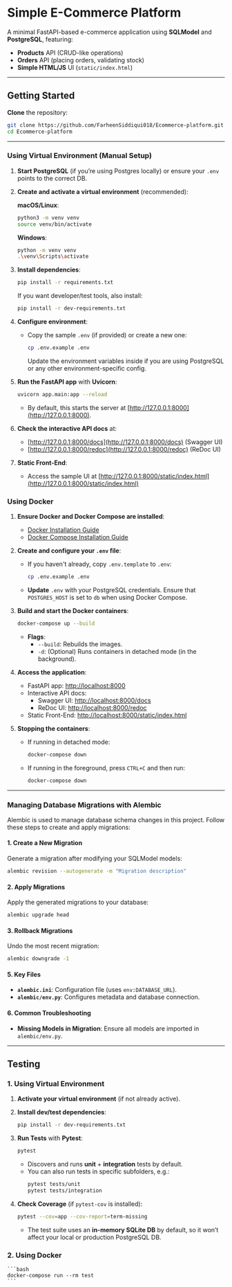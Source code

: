 # Simple E-Commerce Platform

A minimal FastAPI-based e-commerce application using **SQLModel** and **PostgreSQL**, featuring:
- **Products** API (CRUD-like operations)
- **Orders** API (placing orders, validating stock)
- **Simple HTML/JS** UI (`static/index.html`)

---

## Getting Started

**Clone** the repository:
   ```bash
   git clone https://github.com/FarheenSiddiqui018/Ecommerce-platform.git
   cd Ecommerce-platform
   ```
---

### Using Virtual Environment (Manual Setup)

1. **Start PostgreSQL** (if you’re using Postgres locally) or ensure your `.env` points to the correct DB.

2. **Create and activate a virtual environment** (recommended):

   **macOS/Linux**:
   ```bash
   python3 -m venv venv
   source venv/bin/activate
   ```
   **Windows**:
   ```bash
   python -m venv venv
   .\venv\Scripts\activate
   ```

3. **Install dependencies**:
   ```bash
   pip install -r requirements.txt
   ```

   If you want developer/test tools, also install:
   ```bash
   pip install -r dev-requirements.txt
   ```
4. **Configure environment**:

   - Copy the sample `.env` (if provided) or create a new one:
     ```bash
     cp .env.example .env
     ```
     Update the environment variables inside if you are using PostgreSQL or any other environment-specific config.  

5. **Run the FastAPI app** with **Uvicorn**:
    ```bash
    uvicorn app.main:app --reload
    ```
    - By default, this starts the server at [http://127.0.0.1:8000](http://127.0.0.1:8000).

6. **Check the interactive API docs** at:
    - [http://127.0.0.1:8000/docs](http://127.0.0.1:8000/docs) (Swagger UI)
    - [http://127.0.0.1:8000/redoc](http://127.0.0.1:8000/redoc) (ReDoc UI)

7. **Static Front-End**:
    - Access the sample UI at [http://127.0.0.1:8000/static/index.html](http://127.0.0.1:8000/static/index.html)

### Using Docker

1. **Ensure Docker and Docker Compose are installed**:
    - [Docker Installation Guide](https://docs.docker.com/get-docker/)
    - [Docker Compose Installation Guide](https://docs.docker.com/compose/install/)

2. **Create and configure your `.env` file**:
    - If you haven't already, copy `.env.template` to `.env`:
      ```bash
      cp .env.example .env
      ```
    - **Update** `.env` with your PostgreSQL credentials. Ensure that `POSTGRES_HOST` is set to `db` when using Docker Compose.

3. **Build and start the Docker containers**:
    ```bash
    docker-compose up --build
    ```
    - **Flags**:
        - `--build`: Rebuilds the images.
        - `-d`: (Optional) Runs containers in detached mode (in the background).

4. **Access the application**:
    - FastAPI app: [http://localhost:8000](http://localhost:8000)
    - Interactive API docs:
        - Swagger UI: [http://localhost:8000/docs](http://localhost:8000/docs)
        - ReDoc UI: [http://localhost:8000/redoc](http://localhost:8000/redoc)
    - Static Front-End: [http://localhost:8000/static/index.html](http://localhost:8000/static/index.html)

5. **Stopping the containers**:
    - If running in detached mode:
      ```bash
      docker-compose down
      ```
    - If running in the foreground, press `CTRL+C` and then run:
      ```bash
      docker-compose down
      ```

---

### Managing Database Migrations with Alembic

Alembic is used to manage database schema changes in this project. Follow these steps to create and apply migrations:

#### 1. **Create a New Migration**
Generate a migration after modifying your SQLModel models:
```bash
alembic revision --autogenerate -m "Migration description"
```

#### 2. **Apply Migrations**
Apply the generated migrations to your database:
```bash
alembic upgrade head
```

#### 3. **Rollback Migrations**
Undo the most recent migration:
```bash
alembic downgrade -1
```

#### 5. **Key Files**
- **`alembic.ini`**: Configuration file (uses `env:DATABASE_URL`).
- **`alembic/env.py`**: Configures metadata and database connection.

#### 6. **Common Troubleshooting**
- **Missing Models in Migration**: Ensure all models are imported in `alembic/env.py`.

---

## Testing

### 1. Using Virtual Environment

1. **Activate your virtual environment** (if not already active).

2. **Install dev/test dependencies**:
    ```bash
    pip install -r dev-requirements.txt
    ```

3. **Run Tests** with **Pytest**:
    ```bash
    pytest
    ```
    - Discovers and runs **unit** + **integration** tests by default.
    - You can also run tests in specific subfolders, e.g.:
      ```bash
      pytest tests/unit
      pytest tests/integration
      ```

4. **Check Coverage** (if `pytest-cov` is installed):
    ```bash
    pytest --cov=app --cov-report=term-missing
    ```
    - The test suite uses an **in-memory SQLite DB** by default, so it won’t affect your local or production PostgreSQL DB.

### 2. Using Docker

    ```bash
    docker-compose run --rm test
    ```
